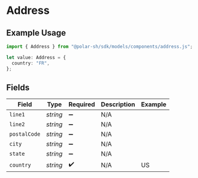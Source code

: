 # Address

## Example Usage

```typescript
import { Address } from "@polar-sh/sdk/models/components/address.js";

let value: Address = {
  country: "FR",
};
```

## Fields

| Field              | Type               | Required           | Description        | Example            |
| ------------------ | ------------------ | ------------------ | ------------------ | ------------------ |
| `line1`            | *string*           | :heavy_minus_sign: | N/A                |                    |
| `line2`            | *string*           | :heavy_minus_sign: | N/A                |                    |
| `postalCode`       | *string*           | :heavy_minus_sign: | N/A                |                    |
| `city`             | *string*           | :heavy_minus_sign: | N/A                |                    |
| `state`            | *string*           | :heavy_minus_sign: | N/A                |                    |
| `country`          | *string*           | :heavy_check_mark: | N/A                | US                 |